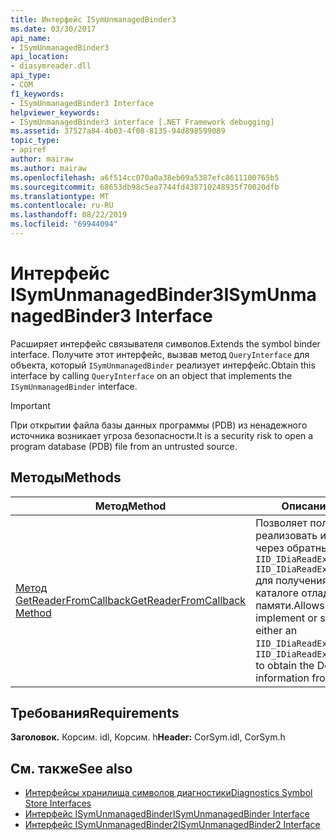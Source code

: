 ```yaml
---
title: Интерфейс ISymUnmanagedBinder3
ms.date: 03/30/2017
api_name:
- ISymUnmanagedBinder3
api_location:
- diasymreader.dll
api_type:
- COM
f1_keywords:
- ISymUnmanagedBinder3 Interface
helpviewer_keywords:
- ISymUnmanagedBinder3 interface [.NET Framework debugging]
ms.assetid: 37527a84-4b03-4f08-8135-94d898599089
topic_type:
- apiref
author: mairaw
ms.author: mairaw
ms.openlocfilehash: a6f514cc070a0a38eb09a5387efc8611100765b5
ms.sourcegitcommit: 68653db98c5ea7744fd438710248935f70020dfb
ms.translationtype: MT
ms.contentlocale: ru-RU
ms.lasthandoff: 08/22/2019
ms.locfileid: "69944094"
---
```

# <a name="isymunmanagedbinder3-interface"></a><span data-ttu-id="f4da4-102">Интерфейс ISymUnmanagedBinder3</span><span class="sxs-lookup"><span data-stu-id="f4da4-102">ISymUnmanagedBinder3 Interface</span></span>
<span data-ttu-id="f4da4-103">Расширяет интерфейс связывателя символов.</span><span class="sxs-lookup"><span data-stu-id="f4da4-103">Extends the symbol binder interface.</span></span> <span data-ttu-id="f4da4-104">Получите этот интерфейс, вызвав метод `QueryInterface` для объекта, который `ISymUnmanagedBinder` реализует интерфейс.</span><span class="sxs-lookup"><span data-stu-id="f4da4-104">Obtain this interface by calling `QueryInterface` on an object that implements the `ISymUnmanagedBinder` interface.</span></span>  
  
> [!IMPORTANT]
> <span data-ttu-id="f4da4-105">При открытии файла базы данных программы (PDB) из ненадежного источника возникает угроза безопасности.</span><span class="sxs-lookup"><span data-stu-id="f4da4-105">It is a security risk to open a program database (PDB) file from an untrusted source.</span></span>  
  
## <a name="methods"></a><span data-ttu-id="f4da4-106">Методы</span><span class="sxs-lookup"><span data-stu-id="f4da4-106">Methods</span></span>  
  
|<span data-ttu-id="f4da4-107">Метод</span><span class="sxs-lookup"><span data-stu-id="f4da4-107">Method</span></span>|<span data-ttu-id="f4da4-108">Описание</span><span class="sxs-lookup"><span data-stu-id="f4da4-108">Description</span></span>|  
|------------|-----------------|  
|[<span data-ttu-id="f4da4-109">Метод GetReaderFromCallback</span><span class="sxs-lookup"><span data-stu-id="f4da4-109">GetReaderFromCallback Method</span></span>](../../../../docs/framework/unmanaged-api/diagnostics/isymunmanagedbinder3-getreaderfromcallback-method.md)|<span data-ttu-id="f4da4-110">Позволяет пользователю реализовать или предоставить через обратный вызов либо `IID_IDiaReadExeAtRVACallback` `IID_IDiaReadExeAtOffsetCallback` для получения сведений о каталоге отладки из памяти.</span><span class="sxs-lookup"><span data-stu-id="f4da4-110">Allows the user to implement or supply via callback either an `IID_IDiaReadExeAtRVACallback` or `IID_IDiaReadExeAtOffsetCallback` to obtain the Debug directory information from memory</span></span>|  
  
## <a name="requirements"></a><span data-ttu-id="f4da4-111">Требования</span><span class="sxs-lookup"><span data-stu-id="f4da4-111">Requirements</span></span>  
 <span data-ttu-id="f4da4-112">**Заголовок.** Корсим. idl, Корсим. h</span><span class="sxs-lookup"><span data-stu-id="f4da4-112">**Header:** CorSym.idl, CorSym.h</span></span>  
  
## <a name="see-also"></a><span data-ttu-id="f4da4-113">См. также</span><span class="sxs-lookup"><span data-stu-id="f4da4-113">See also</span></span>

- [<span data-ttu-id="f4da4-114">Интерфейсы хранилища символов диагностики</span><span class="sxs-lookup"><span data-stu-id="f4da4-114">Diagnostics Symbol Store Interfaces</span></span>](../../../../docs/framework/unmanaged-api/diagnostics/diagnostics-symbol-store-interfaces.md)
- [<span data-ttu-id="f4da4-115">Интерфейс ISymUnmanagedBinder</span><span class="sxs-lookup"><span data-stu-id="f4da4-115">ISymUnmanagedBinder Interface</span></span>](../../../../docs/framework/unmanaged-api/diagnostics/isymunmanagedbinder-interface.md)
- [<span data-ttu-id="f4da4-116">Интерфейс ISymUnmanagedBinder2</span><span class="sxs-lookup"><span data-stu-id="f4da4-116">ISymUnmanagedBinder2 Interface</span></span>](../../../../docs/framework/unmanaged-api/diagnostics/isymunmanagedbinder2-interface.md)
